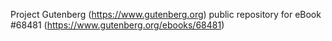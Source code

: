 Project Gutenberg (https://www.gutenberg.org) public repository for
eBook #68481 (https://www.gutenberg.org/ebooks/68481)
